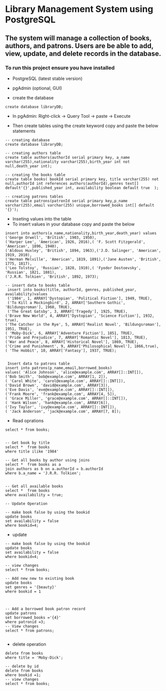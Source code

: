 #  Library Management System using PostgreSQL
## The system will manage a collection of books, authors, and patrons. Users are be able to add, view, update, and delete records in the database.

### To run this project ensure you have installed 
- PostgreSQL (latest stable version)
- pgAdmin (optional, GUI)
  
- create the database
```
create database libraryDB;
```
- In pgAdmin: Right-click → Query Tool → paste → Execute

- Then create tables using the create keyword copy and paste the below statements
```
-- creating database
create database libraryDB;

-- creating authors table
create table authors(authorId serial primary key, a_name varchar(255),nationality varchar(255),birth_year int not null,death_year int);

-- creating the books table
create table books( bookId serial primary key, title varchar(255) not null,authorId int references authors(authorId),genres text[] default'{}',published_year int, availability boolean default true  );

-- creating patrons tables
create table patrons(patronId serial primary key,p_name varchar(255),email varchar(255) unique,borrowed_books int[] default '{}');
```
- Inseting values into the table
- To insert values in your database copy and paste the below 
```
insert into authors(a_name,nationality,birth_year,death_year) values ('George Orwell', 'British', 1903, 1950),
('Harper Lee', 'American', 1926, 2016),( 'F. Scott Fitzgerald', 'American', 1896, 1940),
('Aldous Huxley', 'British', 1894, 1963),('J.D. Salinger', 'American', 1919, 2010),
('Herman Melville', 'American', 1819, 1891),('Jane Austen', 'British', 1775, 1817),
('Leo Tolstoy', 'Russian', 1828, 1910),( 'Fyodor Dostoevsky', 'Russian', 1821, 1881),
('J.R.R. Tolkien', 'British', 1892, 1973);

-- insert data to books table
 insert into books(title, authorId, genres, published_year, availability)values 
 ('1984', 1, ARRAY['Dystopian', 'Political Fiction'], 1949, TRUE),
 ('To Kill a Mockingbird', 2, ARRAY['Southern Gothic', 'Bildungsroman'], 1960, TRUE),
 ('The Great Gatsby', 3, ARRAY['Tragedy'], 1925, TRUE),
('Brave New World', 4, ARRAY['Dystopian', 'Science Fiction'], 1932, true),
('The Catcher in the Rye', 5, ARRAY['Realist Novel', 'Bildungsroman'], 1951, TRUE),
( 'Moby-Dick', 6, ARRAY['Adventure Fiction'], 1851, TRUE),
('Pride and Prejudice', 7, ARRAY['Romantic Novel'], 1813, TRUE),
('War and Peace', 8, ARRAY['Historical Novel'], 1869, TRUE),
('Crime and Punishment', 9, ARRAY['Philosophical Novel'], 1866,true),
( 'The Hobbit', 10, ARRAY['Fantasy'], 1937, TRUE);


 Insert data to patrons table
insert into patrons(p_name,email,borrowed_books)
values( 'Alice Johnson', 'alice@example.com', ARRAY[]::INT[]),
('Bob Smith', 'bob@example.com', ARRAY[1, 2]),
( 'Carol White', 'carol@example.com', ARRAY[]::INT[]),
('David Brown', 'david@example.com', ARRAY[3]),
('Eve Davis', 'eve@example.com', ARRAY[]::INT[]),
('Frank Moore', 'frank@example.com', ARRAY[4, 5]),
( 'Grace Miller', 'grace@example.com', ARRAY[]::INT[]),
( 'Hank Wilson', 'hank@example.com', ARRAY[6]),
('Ivy Taylor', 'ivy@example.com', ARRAY[]::INT[]),
( 'Jack Anderson', 'jack@example.com', ARRAY[7, 8]);

``` 


- Read oprations
```
select * from books;


-- Get book by title
select *  from books
where title ilike '1984'

-- Get all books by author using joins
select *  from books as a
join authors as b on a.authorId = b.authorId
where b.a_name = 'J.R.R. Tolkien';
 

-- Get all available books 
select *  from books
where availability = true;

-- Update Operation

-- make book false by using the bookid
update books 
set availability = false 
where bookid=4;
```

- update
```
-- make book false by using the bookid
update books 
set availability = false 
where bookid=4;

-- view changes 
select * from books;

-- Add new new to existing book
update books 
set genres = '{beauty}'
where bookid = 1



-- Add a borrowed book patron record
update patrons
set borrowed_books ='{4}'
where patronid =3;
-- View changes
select * from patrons;


```

- delete operation
```
delete from books
where title = 'Moby-Dick';

-- delete by id
delete from books
where bookid =1;
-- view changes 
select * from books;
```
